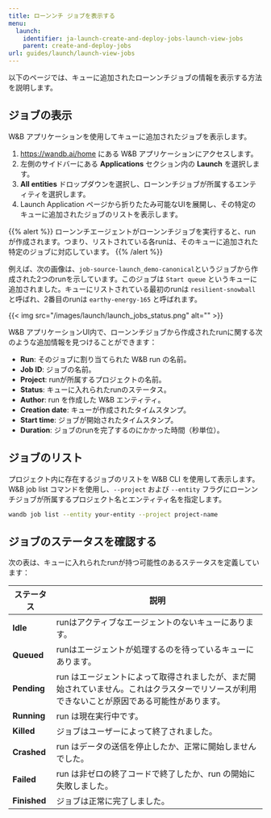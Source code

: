 ```yaml
---
title: ローンンチ ジョブを表示する
menu:
  launch:
    identifier: ja-launch-create-and-deploy-jobs-launch-view-jobs
    parent: create-and-deploy-jobs
url: guides/launch/launch-view-jobs
---
```


以下のページでは、キューに追加されたローンンチジョブの情報を表示する方法を説明します。

## ジョブの表示

W&B アプリケーションを使用してキューに追加されたジョブを表示します。

1. https://wandb.ai/home にある W&B アプリケーションにアクセスします。
2. 左側のサイドバーにある **Applications** セクション内の **Launch** を選択します。
3. **All entities** ドロップダウンを選択し、ローンンチジョブが所属するエンティティを選択します。
4. Launch Application ページから折りたたみ可能なUIを展開し、その特定のキューに追加されたジョブのリストを表示します。

{{% alert %}}
ローンンチエージェントがローンンチジョブを実行すると、run が作成されます。つまり、リストされている各runは、そのキューに追加された特定のジョブに対応しています。
{{% /alert %}}

例えば、次の画像は、`job-source-launch_demo-canonical`というジョブから作成された2つのrunを示しています。このジョブは `Start queue` というキューに追加されました。キューにリストされている最初のrunは `resilient-snowball` と呼ばれ、2番目のrunは `earthy-energy-165` と呼ばれます。

{{< img src="/images/launch/launch_jobs_status.png" alt="" >}}

W&B アプリケーションUI内で、ローンンチジョブから作成されたrunに関する次のような追加情報を見つけることができます：
   - **Run**: そのジョブに割り当てられた W&B run の名前。
   - **Job ID**: ジョブの名前。
   - **Project**: runが所属するプロジェクトの名前。
   - **Status**: キューに入れられたrunのステータス。
   - **Author**: run を作成した W&B エンティティ。
   - **Creation date**: キューが作成されたタイムスタンプ。
   - **Start time**: ジョブが開始されたタイムスタンプ。
   - **Duration**: ジョブのrunを完了するのにかかった時間（秒単位）。

## ジョブのリスト 
プロジェクト内に存在するジョブのリストを W&B CLI を使用して表示します。W&B job list コマンドを使用し、`--project` および `--entity` フラグにローンンチジョブが所属するプロジェクト名とエンティティ名を指定します。

```bash
wandb job list --entity your-entity --project project-name
```

## ジョブのステータスを確認する

次の表は、キューに入れられたrunが持つ可能性のあるステータスを定義しています：

| ステータス | 説明 |
| --- | --- |
| **Idle** | runはアクティブなエージェントのないキューにあります。 |
| **Queued** | runはエージェントが処理するのを待っているキューにあります。 |
| **Pending** | run はエージェントによって取得されましたが、まだ開始されていません。これはクラスターでリソースが利用できないことが原因である可能性があります。 |
| **Running** | run は現在実行中です。 |
| **Killed** | ジョブはユーザーによって終了されました。 |
| **Crashed** | run はデータの送信を停止したか、正常に開始しませんでした。 |
| **Failed** | run は非ゼロの終了コードで終了したか、run の開始に失敗しました。 |
| **Finished** | ジョブは正常に完了しました。 |